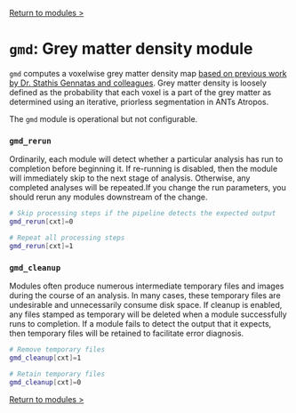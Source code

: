 [Return to modules >](https://pipedocs.github.io//modules)

# `gmd`: Grey matter density module

`gmd` computes a voxelwise grey matter density map [based on previous work by Dr. Stathis Gennatas and colleagues](https://www.ncbi.nlm.nih.gov/pubmed/28432144). Grey matter density is loosely defined as the probability that each voxel is a part of the grey matter as determined using an iterative, priorless segmentation in ANTs Atropos.

The `gmd` module is operational but not configurable.

### `gmd_rerun`

Ordinarily, each module will detect whether a particular analysis has run to completion before beginning it. If re-running is disabled, then the module will immediately skip to the next stage of analysis. Otherwise, any completed analyses will be repeated.If you change the run parameters, you should rerun any modules downstream of the change.

```bash
# Skip processing steps if the pipeline detects the expected output
gmd_rerun[cxt]=0

# Repeat all processing steps
gmd_rerun[cxt]=1
```

### `gmd_cleanup`

Modules often produce numerous intermediate temporary files and images during the course of an analysis. In many cases, these temporary files are undesirable and unnecessarily consume disk space. If cleanup is enabled, any files stamped as temporary will be deleted when a module successfully runs to completion. If a module fails to detect the output that it expects, then temporary files will be retained to facilitate error diagnosis.

```bash
# Remove temporary files
gmd_cleanup[cxt]=1

# Retain temporary files
gmd_cleanup[cxt]=0
```

[Return to modules >](https://pipedocs.github.io//modules)
